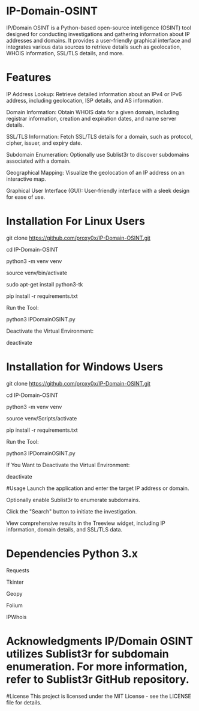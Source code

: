 # IP-Domain-OSINT

IP/Domain OSINT is a Python-based open-source intelligence (OSINT) tool designed for conducting investigations and gathering information about IP addresses and domains. It provides a user-friendly graphical interface and integrates various data sources to retrieve details such as geolocation, WHOIS information, SSL/TLS details, and more.

# Features
IP Address Lookup: Retrieve detailed information about an IPv4 or IPv6 address, including geolocation, ISP details, and AS information.

Domain Information: Obtain WHOIS data for a given domain, including registrar information, creation and expiration dates, and name server details.

SSL/TLS Information: Fetch SSL/TLS details for a domain, such as protocol, cipher, issuer, and expiry date.

Subdomain Enumeration: Optionally use Sublist3r to discover subdomains associated with a domain.

Geographical Mapping: Visualize the geolocation of an IP address on an interactive map.

Graphical User Interface (GUI): User-friendly interface with a sleek design for ease of use.

# Installation For Linux Users

git clone https://github.com/proxy0x/IP-Domain-OSINT.git

cd IP-Domain-OSINT

python3 -m venv venv

source venv/bin/activate

sudo apt-get install python3-tk

pip install -r requirements.txt

Run the Tool:

python3 IPDomainOSINT.py

Deactivate the Virtual Environment:

deactivate

# Installation for Windows Users 
git clone https://github.com/proxy0x/IP-Domain-OSINT.git

cd IP-Domain-OSINT

python3 -m venv venv

source venv/Scripts/activate

pip install -r requirements.txt

Run the Tool:

python3 IPDomainOSINT.py

If You Want to Deactivate the Virtual Environment:

deactivate

#Usage 
Launch the application and enter the target IP address or domain.

Optionally enable Sublist3r to enumerate subdomains.

Click the "Search" button to initiate the investigation.

View comprehensive results in the Treeview widget, including IP information, domain details, and SSL/TLS data.

# Dependencies Python 3.x

Requests

Tkinter

Geopy

Folium

IPWhois

# Acknowledgments IP/Domain OSINT utilizes Sublist3r for subdomain enumeration. For more information, refer to Sublist3r GitHub repository.

#License 
This project is licensed under the MIT License - see the LICENSE file for details.
